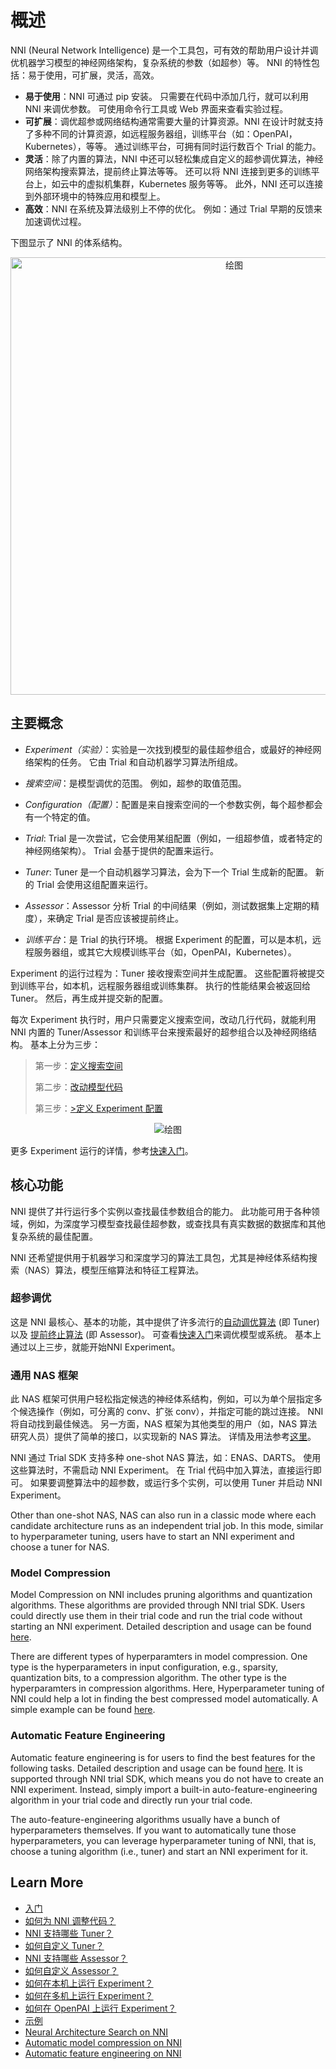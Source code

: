 # 概述

NNI (Neural Network Intelligence) 是一个工具包，可有效的帮助用户设计并调优机器学习模型的神经网络架构，复杂系统的参数（如超参）等。 NNI 的特性包括：易于使用，可扩展，灵活，高效。

* **易于使用**：NNI 可通过 pip 安装。 只需要在代码中添加几行，就可以利用 NNI 来调优参数。 可使用命令行工具或 Web 界面来查看实验过程。
* **可扩展**：调优超参或网络结构通常需要大量的计算资源。NNI 在设计时就支持了多种不同的计算资源，如远程服务器组，训练平台（如：OpenPAI，Kubernetes），等等。 通过训练平台，可拥有同时运行数百个 Trial 的能力。
* **灵活**：除了内置的算法，NNI 中还可以轻松集成自定义的超参调优算法，神经网络架构搜索算法，提前终止算法等等。 还可以将 NNI 连接到更多的训练平台上，如云中的虚拟机集群，Kubernetes 服务等等。 此外，NNI 还可以连接到外部环境中的特殊应用和模型上。
* **高效**：NNI 在系统及算法级别上不停的优化。 例如：通过 Trial 早期的反馈来加速调优过程。

下图显示了 NNI 的体系结构。

<p align="center">
<img src="https://user-images.githubusercontent.com/23273522/51816536-ed055580-2301-11e9-8ad8-605a79ee1b9a.png" alt="绘图" width="700"/>
</p>

## 主要概念

* *Experiment（实验）*：实验是一次找到模型的最佳超参组合，或最好的神经网络架构的任务。 它由 Trial 和自动机器学习算法所组成。

* *搜索空间*：是模型调优的范围。 例如，超参的取值范围。

* *Configuration（配置）*：配置是来自搜索空间的一个参数实例，每个超参都会有一个特定的值。

* *Trial*: Trial 是一次尝试，它会使用某组配置（例如，一组超参值，或者特定的神经网络架构）。 Trial 会基于提供的配置来运行。

* *Tuner*: Tuner 是一个自动机器学习算法，会为下一个 Trial 生成新的配置。 新的 Trial 会使用这组配置来运行。

* *Assessor*：Assessor 分析 Trial 的中间结果（例如，测试数据集上定期的精度），来确定 Trial 是否应该被提前终止。

* *训练平台*：是 Trial 的执行环境。 根据 Experiment 的配置，可以是本机，远程服务器组，或其它大规模训练平台（如，OpenPAI，Kubernetes）。

Experiment 的运行过程为：Tuner 接收搜索空间并生成配置。 这些配置将被提交到训练平台，如本机，远程服务器组或训练集群。 执行的性能结果会被返回给 Tuner。 然后，再生成并提交新的配置。

每次 Experiment 执行时，用户只需要定义搜索空间，改动几行代码，就能利用 NNI 内置的 Tuner/Assessor 和训练平台来搜索最好的超参组合以及神经网络结构。 基本上分为三步：

> 第一步：[定义搜索空间](Tutorial/SearchSpaceSpec.md)
> 
> 第二步：[改动模型代码](TrialExample/Trials.md)
> 
> 第三步：[>定义 Experiment 配置](Tutorial/ExperimentConfig.md)

<p align="center">
<img src="https://user-images.githubusercontent.com/23273522/51816627-5d13db80-2302-11e9-8f3e-627e260203d5.jpg" alt="绘图"/>
</p>

更多 Experiment 运行的详情，参考[快速入门](Tutorial/QuickStart.md)。

## 核心功能

NNI 提供了并行运行多个实例以查找最佳参数组合的能力。 此功能可用于各种领域，例如，为深度学习模型查找最佳超参数，或查找具有真实数据的数据库和其他复杂系统的最佳配置。

NNI 还希望提供用于机器学习和深度学习的算法工具包，尤其是神经体系结构搜索（NAS）算法，模型压缩算法和特征工程算法。

### 超参调优

这是 NNI 最核心、基本的功能，其中提供了许多流行的[自动调优算法](Tuner/BuiltinTuner.md) (即 Tuner) 以及 [提前终止算法](Assessor/BuiltinAssessor.md) (即 Assessor)。 可查看[快速入门](Tutorial/QuickStart.md)来调优模型或系统。 基本上通过以上三步，就能开始NNI Experiment。

### 通用 NAS 框架

此 NAS 框架可供用户轻松指定候选的神经体系结构，例如，可以为单个层指定多个候选操作（例如，可分离的 conv、扩张 conv），并指定可能的跳过连接。 NNI 将自动找到最佳候选。 另一方面，NAS 框架为其他类型的用户（如，NAS 算法研究人员）提供了简单的接口，以实现新的 NAS 算法。 详情及用法参考[这里](NAS/Overview.md)。

NNI 通过 Trial SDK 支持多种 one-shot NAS 算法，如：ENAS、DARTS。 使用这些算法时，不需启动 NNI Experiment。 在 Trial 代码中加入算法，直接运行即可。 如果要调整算法中的超参数，或运行多个实例，可以使用 Tuner 并启动 NNI Experiment。

Other than one-shot NAS, NAS can also run in a classic mode where each candidate architecture runs as an independent trial job. In this mode, similar to hyperparameter tuning, users have to start an NNI experiment and choose a tuner for NAS.

### Model Compression

Model Compression on NNI includes pruning algorithms and quantization algorithms. These algorithms are provided through NNI trial SDK. Users could directly use them in their trial code and run the trial code without starting an NNI experiment. Detailed description and usage can be found [here](Compressor/Overview.md).

There are different types of hyperparamters in model compression. One type is the hyperparameters in input configuration, e.g., sparsity, quantization bits, to a compression algorithm. The other type is the hyperparamters in compression algorithms. Here, Hyperparameter tuning of NNI could help a lot in finding the best compressed model automatically. A simple example can be found [here](Compressor/AutoCompression.md).

### Automatic Feature Engineering

Automatic feature engineering is for users to find the best features for the following tasks. Detailed description and usage can be found [here](FeatureEngineering/Overview.md). It is supported through NNI trial SDK, which means you do not have to create an NNI experiment. Instead, simply import a built-in auto-feature-engineering algorithm in your trial code and directly run your trial code.

The auto-feature-engineering algorithms usually have a bunch of hyperparameters themselves. If you want to automatically tune those hyperparameters, you can leverage hyperparameter tuning of NNI, that is, choose a tuning algorithm (i.e., tuner) and start an NNI experiment for it.

## Learn More

* [入门](Tutorial/QuickStart.md)
* [如何为 NNI 调整代码？](TrialExample/Trials.md)
* [NNI 支持哪些 Tuner？](Tuner/BuiltinTuner.md)
* [如何自定义 Tuner？](Tuner/CustomizeTuner.md)
* [NNI 支持哪些 Assessor？](Assessor/BuiltinAssessor.md)
* [如何自定义 Assessor？](Assessor/CustomizeAssessor.md)
* [如何在本机上运行 Experiment？](TrainingService/LocalMode.md)
* [如何在多机上运行 Experiment？](TrainingService/RemoteMachineMode.md)
* [如何在 OpenPAI 上运行 Experiment？](TrainingService/PaiMode.md)
* [示例](TrialExample/MnistExamples.md)
* [Neural Architecture Search on NNI](NAS/Overview.md)
* [Automatic model compression on NNI](Compressor/Overview.md)
* [Automatic feature engineering on NNI](FeatureEngineering/Overview.md)